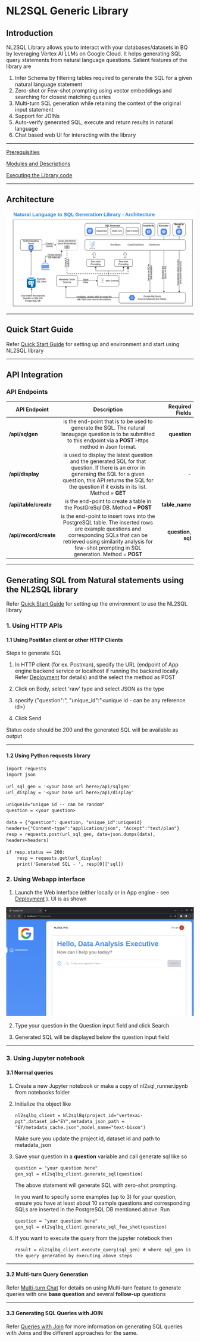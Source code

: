 # NL2SQL Generic Library


## Introduction

NL2SQL Library allows you to interact with your databases/datasets in BQ by leveraging Vertex AI LLMs on Google Cloud. It helps generating SQL query statements from natural language questions.  Salient features of the library are

1. Infer Schema by filtering tables required to generate the SQL for a given natural language statement
2. Zero-shot or Few-shot prompting using vector embeddings and searching for closest matching queries
3. Multi-turn SQL generation while retaining the context of the original input statement
4. Support for JOINs
5. Auto-verify generated SQL, execute and return results in natural language
6. Chat based web UI for interacting with the library

___

[Prerequisities](prerequisites.md)

[Modules and Descriptions](under_the_hood.md)

[Executing the Library code](deployment.md)

___

## Architecture



![Nl2SqlLibrary Archiecture](nl2sql_generic_library_arch.png)
___

## Quick Start Guide

Refer [Quick Start Guide](QuickStart.md) for setting up and environment and start using NL2SQL library

___

## API Integration

### API Endpoints 

| API Endpoint   |      Description      |  Required Fields |
|-------------|:---------------------:|-------------------:|
| **/api/sqlgen** |is the end-point that is to be used to generate the SQL.  The natural lanaugage question is to be submitted to this endpoint via a **POST** Https method in Json format. |**question** |  
|**/api/display** | is used to display the latest question and the generated SQL for that question.  If there is an error in generaing the SQL for a given question, this API returns the SQL for the question if it exists in its list. Method = **GET**| - |
 |**/api/table/create** |is the end-point to create a table in the PostGreSql DB. Method = **POST**  |**table_name** | 
 | **/api/record/create**| is the end-point to insert rows into the PostgreSQL table.  The inserted rows are example questions and corresponding SQLs that can be retrieved using similarity analysis for few-shot prompting in SQL generation. Method = **POST** | **question**,  **sql**|

___

## Generating SQL from Natural statements using the NL2SQL library

Refer [Quick Start Guide](QuickStart.md) for setting up the environment to use the NL2SQL library

### 1. Using HTTP APIs

#### 1.1 Using PostMan client or other HTTP Clients

Steps to generate SQL
1. In HTTP client (for ex. Postman), specify the URL (endpoint of App engine backend service or localhost if running the backend locally. Refer [Deployment](deployment.md) for details) and the select the method as POST

2. Click on Body, select 'raw' type and select JSON as the type

3. specify {"question":"<youur question>, "unique_id":"<unique id - can be any reference id>}

4. Click Send

Status code should be 200 and the generated SQL will be available as output 

___

#### 1.2 Using Python requests library

```code
import requests
import json

url_sql_gen = '<your base url here>/api/sqlgen'
url_display = '<your base url here>/api/display'

uniqueid="unique id -- can be random"
question = <your question>

data = {"question": question, "unique_id":uniqueid}
headers={"Content-type":"application/json", "Accept":"text/plan"}
resp = requests.post(url_sql_gen, data=json.dumps(data), headers=headers)

if resp.status == 200:
    resp = requests.get(url_display)
    print('Generated SQL - ', resp[0]['sql])

```


### 2. Using Webapp interface

1. Launch the Web interface (either locally or in App engine - see [Deployment](deployment.md) ).  UI is as shown

![NL2SQL UI](NL2SQL_UI.png)

2. Type your question in the Question input field and click Search

3. Generated SQL will be displayed below the question input field

___

### 3. Using Jupyter notebook

#### 3.1 Normal queries

1. Create a new Jupyter notebook or make a copy of nl2sql_runner.ipynb from notebooks folder

2. Initialize the object like 
    ```code
    nl2sqlbq_client = Nl2sqlBq(project_id="vertexai-pgt",dataset_id="EY",metadata_json_path = "EY/metadata_cache.json",model_name="text-bison")
    ```
    Make sure you update the project id, dataset id and path to metadata_json

3. Save your question in a **question** variable and call generate sql like so

    ```code
    question = "your question here"
    gen_sql = nl2sqlbq_client.generate_sql(question)
    ```

    The above statement will generate SQL with zero-shot prompting.

    In you want to specify some examples (up to 3) for your question, ensure you have at least about 10 sample questions and corresponding SQLs are inserted in the PostgreSQL DB mentioned above.  Run

    ```code
    question = "your question here"
    gen_sql = nl2sqlbq_client.generate_sql_few_shot(question)
    ```

4. If you want to execute the query from the jupyter notebook then

    ```code
    result = nl2sqlbq_client.execute_query(sql_gen) # where sql_gen is the query generated by executing above steps
    ```

___

#### 3.2 Multi-turn Query Generation

Refer [Multi-turn Chat](Multi-turn_chat.md) for details on using Multi-turn feature to generate queries with one **base question** and several **follow-up** questions

___

#### 3.3 Generating SQL Queries with JOIN

Refer [Queries with Join](queries_with_joins.md) for more information on generating SQL queries with Joins and the different approaches for the same.

